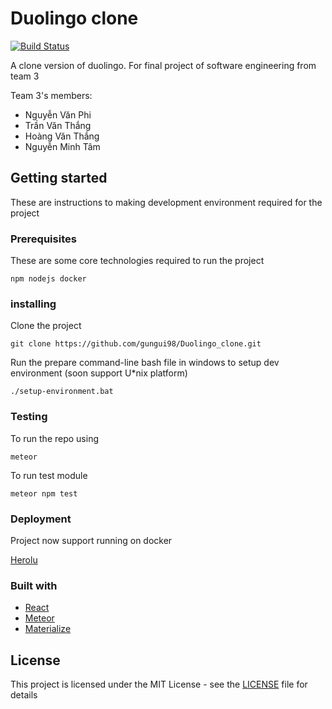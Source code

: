 # Duolingo clone 
[![Build Status](https://travis-ci.org/gungui98/Duolingo_clone.svg?branch=master)](https://travis-ci.org/gungui98/Duolingo_clone)

A clone version of duolingo. For final project of software engineering from team 3

Team 3's members:
* Nguyễn Văn Phi
* Trần Văn Thắng
* Hoàng Văn Thắng
* Nguyễn Minh Tâm

## Getting started 
These are instructions to making development environment required for the project
### Prerequisites
These are some core technologies required to run the project
```$xslt
npm nodejs docker
```
### installing 
Clone the project
```$xslt
git clone https://github.com/gungui98/Duolingo_clone.git
```
Run the prepare command-line bash file in windows to setup dev environment (soon support U*nix platform) 
```$xslt
./setup-environment.bat
```
### Testing
To run the repo using
```youtrack
meteor
```
To run test module
```youtrack
meteor npm test
```
### Deployment
Project now support running on docker 

[Herolu](https://duolingo-clone.herokuapp.com/)

### Built with
* [React](https://reactjs.org/docs/hello-world.html)
* [Meteor](https://docs.meteor.com/#/full/)
* [Materialize](http://materializecss.com/)
 ## License
 This project is licensed under the MIT License - see the [LICENSE](LICENSE) file for details
